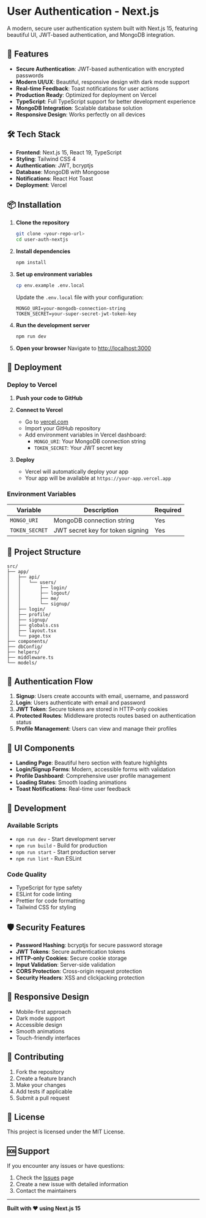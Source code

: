 # User Authentication - Next.js

A modern, secure user authentication system built with Next.js 15, featuring beautiful UI, JWT-based authentication, and MongoDB integration.

## 🚀 Features

- **Secure Authentication**: JWT-based authentication with encrypted passwords
- **Modern UI/UX**: Beautiful, responsive design with dark mode support
- **Real-time Feedback**: Toast notifications for user actions
- **Production Ready**: Optimized for deployment on Vercel
- **TypeScript**: Full TypeScript support for better development experience
- **MongoDB Integration**: Scalable database solution
- **Responsive Design**: Works perfectly on all devices

## 🛠️ Tech Stack

- **Frontend**: Next.js 15, React 19, TypeScript
- **Styling**: Tailwind CSS 4
- **Authentication**: JWT, bcryptjs
- **Database**: MongoDB with Mongoose
- **Notifications**: React Hot Toast
- **Deployment**: Vercel

## 📦 Installation

1. **Clone the repository**
   ```bash
   git clone <your-repo-url>
   cd user-auth-nextjs
   ```

2. **Install dependencies**
   ```bash
   npm install
   ```

3. **Set up environment variables**
   ```bash
   cp env.example .env.local
   ```
   
   Update the `.env.local` file with your configuration:
   ```env
   MONGO_URI=your-mongodb-connection-string
   TOKEN_SECRET=your-super-secret-jwt-token-key
   ```

4. **Run the development server**
   ```bash
   npm run dev
   ```

5. **Open your browser**
   Navigate to [http://localhost:3000](http://localhost:3000)

## 🚀 Deployment

### Deploy to Vercel

1. **Push your code to GitHub**

2. **Connect to Vercel**
   - Go to [vercel.com](https://vercel.com)
   - Import your GitHub repository
   - Add environment variables in Vercel dashboard:
     - `MONGO_URI`: Your MongoDB connection string
     - `TOKEN_SECRET`: Your JWT secret key

3. **Deploy**
   - Vercel will automatically deploy your app
   - Your app will be available at `https://your-app.vercel.app`

### Environment Variables

| Variable | Description | Required |
|----------|-------------|----------|
| `MONGO_URI` | MongoDB connection string | Yes |
| `TOKEN_SECRET` | JWT secret key for token signing | Yes |

## 📁 Project Structure

```
src/
├── app/
│   ├── api/
│   │   └── users/
│   │       ├── login/
│   │       ├── logout/
│   │       ├── me/
│   │       └── signup/
│   ├── login/
│   ├── profile/
│   ├── signup/
│   ├── globals.css
│   ├── layout.tsx
│   └── page.tsx
├── components/
├── dbConfig/
├── helpers/
├── middleware.ts
└── models/
```

## 🔐 Authentication Flow

1. **Signup**: Users create accounts with email, username, and password
2. **Login**: Users authenticate with email and password
3. **JWT Token**: Secure tokens are stored in HTTP-only cookies
4. **Protected Routes**: Middleware protects routes based on authentication status
5. **Profile Management**: Users can view and manage their profiles

## 🎨 UI Components

- **Landing Page**: Beautiful hero section with feature highlights
- **Login/Signup Forms**: Modern, accessible forms with validation
- **Profile Dashboard**: Comprehensive user profile management
- **Loading States**: Smooth loading animations
- **Toast Notifications**: Real-time user feedback

## 🔧 Development

### Available Scripts

- `npm run dev` - Start development server
- `npm run build` - Build for production
- `npm run start` - Start production server
- `npm run lint` - Run ESLint

### Code Quality

- TypeScript for type safety
- ESLint for code linting
- Prettier for code formatting
- Tailwind CSS for styling

## 🛡️ Security Features

- **Password Hashing**: bcryptjs for secure password storage
- **JWT Tokens**: Secure authentication tokens
- **HTTP-only Cookies**: Secure cookie storage
- **Input Validation**: Server-side validation
- **CORS Protection**: Cross-origin request protection
- **Security Headers**: XSS and clickjacking protection

## 📱 Responsive Design

- Mobile-first approach
- Dark mode support
- Accessible design
- Smooth animations
- Touch-friendly interfaces

## 🤝 Contributing

1. Fork the repository
2. Create a feature branch
3. Make your changes
4. Add tests if applicable
5. Submit a pull request

## 📄 License

This project is licensed under the MIT License.

## 🆘 Support

If you encounter any issues or have questions:

1. Check the [Issues](https://github.com/your-username/user-auth-nextjs/issues) page
2. Create a new issue with detailed information
3. Contact the maintainers

---

**Built with ❤️ using Next.js 15**
